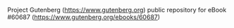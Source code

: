 Project Gutenberg (https://www.gutenberg.org) public repository for eBook #60687 (https://www.gutenberg.org/ebooks/60687)
